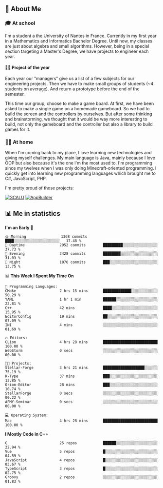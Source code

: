 ## 👀 About Me

### 🎓 At school

I'm a student a the University of Nantes in France. Currently in my first year in a Mathematics and Informatics Bachelor Degree. Until now, my classes are just about algebra and small algorithms. However, being in a special section targeting a Master's Degree, we have projects to engineer each year. 

#### 🔧🔬 Project of the year

Each year our "managers" give us a list of a few subjects for our engineering projects. Then we have to make small groups of students (~4 students on average). And return a prototype before the end of the semester.

This time our group, choose to make a game board. At first, we have been asked to make a single game on a homemade gameboard. So we had to build the screen and the controllers by ourselves. 
But after some thinking and brainstorming, we thought that it would be way more interesting to build, not only the gameboard and the controller but also a library to build games for it.

### 👨‍💻 At home

When I'm coming back to my place, I love learning new technologies and giving myself challenges. My main language is Java, mainly because I love OOP but also because it's the one I'm the most used to. I'm programming since my twelves when I was only doing Minecraft-oriented programming.  I quickly get into learning new programming languages which brought me to C#, JavaScript, PHP. 

I'm pretty proud of those projects:

[![SCALU](https://github-readme-stats.vercel.app/api/pin?username=renardfute&repo=SCALU)](https://github.com/renardfute/scalu)
[![AppBuilder](https://github-readme-stats.vercel.app/api/pin?username=pulsedev2&repo=AppBuilder)](https://github.com/pulsedev2/AppBuilder)

## 📊 Me in statistics
<!--START_SECTION:waka-->
**I'm an Early 🐤** 

```text
🌞 Morning                1368 commits        ████░░░░░░░░░░░░░░░░░░░░░   17.48 % 
🌆 Daytime                2952 commits        █████████░░░░░░░░░░░░░░░░   37.73 % 
🌃 Evening                2428 commits        ████████░░░░░░░░░░░░░░░░░   31.03 % 
🌙 Night                  1076 commits        ███░░░░░░░░░░░░░░░░░░░░░░   13.75 % 
```


📊 **This Week I Spent My Time On** 

```text
💬 Programming Languages: 
CMake                    2 hrs 15 mins       █████████████░░░░░░░░░░░░   50.29 % 
YAML                     1 hr 1 min          ██████░░░░░░░░░░░░░░░░░░░   22.81 % 
C++                      42 mins             ████░░░░░░░░░░░░░░░░░░░░░   15.95 % 
EditorConfig             19 mins             ██░░░░░░░░░░░░░░░░░░░░░░░   07.09 % 
INI                      4 mins              ░░░░░░░░░░░░░░░░░░░░░░░░░   01.69 % 

🔥 Editors: 
CLion                    4 hrs 28 mins       █████████████████████████   100.00 % 
WebStorm                 0 secs              ░░░░░░░░░░░░░░░░░░░░░░░░░   00.00 % 

🐱‍💻 Projects: 
Stellar-Forge            3 hrs 21 mins       ███████████████████░░░░░░   75.19 % 
R-Type                   37 mins             ███░░░░░░░░░░░░░░░░░░░░░░   13.85 % 
Orion-Editor             28 mins             ███░░░░░░░░░░░░░░░░░░░░░░   10.74 % 
StellarForge             0 secs              ░░░░░░░░░░░░░░░░░░░░░░░░░   00.22 % 
AFMY-Seminar             0 secs              ░░░░░░░░░░░░░░░░░░░░░░░░░   00.00 % 

💻 Operating System: 
Mac                      4 hrs 28 mins       █████████████████████████   100.00 % 
```

**I Mostly Code in C++** 

```text
C                        25 repos            ██████░░░░░░░░░░░░░░░░░░░   22.94 % 
Vue                      5 repos             █░░░░░░░░░░░░░░░░░░░░░░░░   04.59 % 
JavaScript               4 repos             █░░░░░░░░░░░░░░░░░░░░░░░░   03.67 % 
TypeScript               3 repos             █░░░░░░░░░░░░░░░░░░░░░░░░   02.75 % 
Groovy                   2 repos             ░░░░░░░░░░░░░░░░░░░░░░░░░   01.83 % 
```




<!--END_SECTION:waka-->
